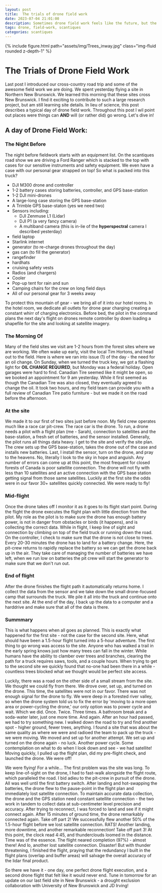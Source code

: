 ```yaml
---
layout: post
title:  The trials of drone field work
date: 2023-07-04 21:01:00
description: Sometimes drone field work feels like the future, but the future is NOT perfect
tags: drone, field-work, scantiques
categories: scantiques
---
```

<div class="row mt-3">
    <div class="col-sm mt-3 mt-md-0">
        {% include figure.html path="assets/img/Trees_inway.jpg" class="img-fluid rounded z-depth-1" %}
    </div>
</div>

# The Trials of Drone Field Work

Last post I introduced our cross-country road trip and some of the awesome field work we are doing. We spent yesterday flying a site in Northern New Brunswick. We learned this morning that these sites cross New Brunswick. I find it exciting to contribute to such a large research project, but am still learning site details. In lieu of science, this post describes a typical day of drone field work. Throughout this post I wil point out places were things can **AND** will (or rather did) go wrong. Let's dive in! 

## A day of Drone Field Work: 
### The Night Before 
The night before fieldwork starts with an equipment list. On the scantiques road show we are driving a Ford Ranger which is stacked to the top with cases for our sensitive instruments and safety equipment. We even have a case with our personal gear strapped on top! So what is packed into this truck? 
 * DJI M300 drone and controller
 * 1-2 battery cases storing batteries, controller, and GPS base-station
 * 1-2 DJI mini-drones 
 * A large-long case storing the GPS base-station 
 * A Trimble GPS base-staton (yes we need two)
 * Sensors  including:
     * DJI Zenmuse L1 (Lidar)
     * DJI P1 (a very fancy camera) 
     * A multiband camera (this is in-lie of the **hyperspectral** camera I described yesterday)
 * field laptop 
 * Starlink internet
 * generator (to re-charge drones throughout the day) 
 * gas can (to fill the generator)
 * rangefinder
 * hardhats
 * cruising safety vests
 * Radios (and chargers)
 * Cooler
 * Pop-up tent for rain and sun
 * Camping chairs for the crew on long field days 
 * All of our personal gear for 3 weeks away

To protect this mountain of gear - we bring all of it into our hotel rooms. In the hotel room, we dedicate all outlets for drone gear charging creating a constant whirr of charging electronics. Before bed, the pilot in the command plans the next day's flight on drones remote controller by down loading a shapefile for the site and looking at satellite imagery. 

### The Morning Of

Many of the field sites we visit are 1-2 hours from the forest sites where we are working. We often wake up early, visit the local Tim Hortons, and head out to the field. Here is where we ran into issue (1) of the day - the need for an oil change. On Sunday, when we turned the truck key, we got a flashing light for **OIL CHANGE REQUIRED**, but Monday was a federal holiday. Open garages were hard to find. Canadian Tire seemed like it might be open, so we booked an appointment for 9 am yesterday. While it first seemed as though the Canadian Tire was also closed, they eventually agreed to change the oil. It took two hours, and my field team can provide you with a full review of Canadian Tire patio furniture - but we made it on the road before the afternoon.

### At the site 

We made it to our first of two sites just before noon. My field crew operates much like a race car pit-crew. The race car is the drone. To run, a drone needs a pilot with a flight plan (me - Sarah), connection to satellites and the base-station, a fresh set of batteries, and the sensor installed. Generally, the pilot runs all things data heavy. I get to the site and verify the site plan. The crew sets up the GPS base-station, takes the drone out of the case and installs new batteries. Last, I install the sensor, turn on the drone, and pray to the heavens. No, literally I look to the sky in hope and anguish. Any number of errors can come up at this point, the most frequent for closed forests of Canada is poor satellite connection. The drone will not fly with less than 10 satellites and an active connection with the GPS base station getting signal from those same satellites. Luckily at the first site the odds were in our favor 30+ satellites quickly connected. We were ready to fly! 

### Mid-flight 

Once the drone takes off I monitor it as it goes to its flight start point. During the flight the drone executes the flight plan with little direction from the pilot. My role as the pilot is to make sure the drone has enough battery power, is not in danger from obstacles or birds (it happens), and is collecting the correct data. While in flight, I keep line of sight and connection by climbing on top of the field truck or running down the road. On the controller, I check to make sure that the drone is not close to trees. Every 20-30 minutes the drone has to land for a battery change. Here, the pit-crew returns to rapidly replace the battery so we can get the drone back up in the air. They take care of managing the number of batteries we have left, when we run low on batteries the pit crew will start the generator to make sure that we don't run out. 

### End of flight 

After the drone finishes the flight path it automatically returns home. I collect the data from the sensor and we take down the small drone-focused camp that surrounds the truck. We pile it all into the truck and continue onto the next site. At the end of the day, I back up the data to a computer and a harddrive and make sure that all of the data is there. 

### Summmary 

This is what happens when all goes as planned. This is exactly what happened for the first site - not the case for the second site. Here, what should have been a 1.5-hour flight turned into a 5-hour adventure. The first thing to go wrong was access to the site. Anyone who has walked a trail in the early spring knows just how many trees can fall in the winter. While humans have the ability to clamber over trees and branches, clearing the path for a truck requires saws, tools, and a couple hours. When trying to get to the second site we quickly found that no-one had been there in a while - countless trees blocked what we thought would be perfect site access. 

Luckily, there was a road on the other side of a small stream from the site. We thought we could fly from there. We drove over, set up, and turned on the drone. This time, the satellites were not in our favor. There was not enough signal for the drone to fly. We were deep in a forested river valley, so when the drone system told us to fix the error by 'moving to a more open area or power-cycling the drone,' our only option was to power cycle and wait. Which we did. Once. Twice. Three times. A bathroom break and a soda-water later, just one more time. And again. After an hour had passed, we had to try something new. I walked down the road to try and find another spot - higher ground, fewer trees, anything. I found a site that was about the same quality as where we were and radioed the team to pack up the truck - we were moving. We moved and set up for another attempt. We set up and turned on the drone again - no luck. Another power cycle. Some contemplation on what to do when I look down and see - we had satellite! Moving quickly, I pulled up the flight plan, did my pre-flight check, and launched the drone. We were off!
 
We were flying! For a while... The first problem was the site was long. To keep line-of-sight on the drone, I had to fast-walk alongside the flight route, which paralleled the road. I bid adieu to the pit-crew in pursuit of the drone. All was well until the first battery switch. After landing and hot-swapping the batteries, the drone flew to the pause-point in the flight plan and immediately lost satellite connection. To maintain accurate data collection, the drone and the GPS station need constant satellite connection - the two work in tandem to collect data at sub-centimeter level precision and accuracy. After trying to reconnect, I was forced to land and see if it might connect again. After 15 minutes of ground time, the drone remarkably connected again. Take off part 2! We successfully flew another 50% of the 1.5-hour flight before we lost satellite connection. RATS! Another landing, more downtime, and another remarkable reconnection! Take off part 3! At this point, the clock read 4:45, and thunderclouds loomed in the distance. Time was of the essence. The flight neared completion (97%) - almost there! And lo, another lost satellite connection. Disaster! But with thunder threatening, I finished the flight, praying that the redundancy I built in the flight plans (overlap and buffer areas) will salvage the overall accuracy of the lidar final product. 

So there we have it - one day, one perfect drone flight execution, and a second drone flight that felt like it would never end. Tune in tomorrow for an update on our last field site in New Brunswick - a drought exclusion collaboration with University of New Brunswick and JD Irving!